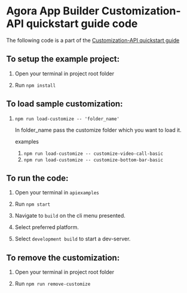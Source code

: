 # Agora App Builder Customization-API quickstart guide code

The following code is a part of the [Customization-API quickstart guide](https://appbuilder-docs.agora.io/customization-api/quickstart)

## To setup the example project:

1. Open your terminal in project root folder

2. Run `npm install`

## To load sample customization:

1. `npm run load-customize -- 'folder_name'`

   In folder_name pass the customize folder which you want to load it.

   examples

   1. `npm run load-customize -- customize-video-call-basic`
   2. `npm run load-customize -- customize-bottom-bar-basic`

## To run the code:

1. Open your terminal in `apiexamples`

2. Run `npm start`

3. Navigate to `build` on the cli menu presented.

4. Select preferred platform.

5. Select `development build` to start a dev-server.

## To remove the customization:

1. Open your terminal in project root folder

2. Run `npm run remove-customize`
